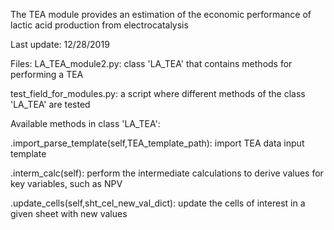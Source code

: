 
The TEA module provides an estimation of the economic performance of lactic acid production from electrocatalysis

Last update:
12/28/2019

Files:
LA_TEA_module2.py:
class 'LA_TEA' that contains methods for performing a TEA

test_field_for_modules.py:
a script where different methods of the class 'LA_TEA' are tested

Available methods in class 'LA_TEA':

.import_parse_template(self,TEA_template_path):
import TEA data input template

.interm_calc(self):
perform the intermediate calculations to derive values for key variables, such as NPV

.update_cells(self,sht_cel_new_val_dict):
update the cells of interest in a given sheet with new values
